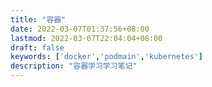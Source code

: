 ```yaml
---
title: "容器"
date: 2022-03-07T01:37:56+08:00
lastmod: 2022-03-07T22:04:04+08:00
draft: false
keywords: ['docker','podmain','kubernetes']
description: "容器学习学习笔记"
---
```


<!--more-->
